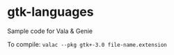 # gtk-languages

Sample code for Vala &amp; Genie

To compile:
``valac --pkg gtk+-3.0 file-name.extension``
